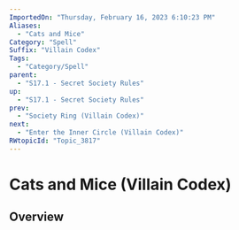 ```yaml
---
ImportedOn: "Thursday, February 16, 2023 6:10:23 PM"
Aliases:
  - "Cats and Mice"
Category: "Spell"
Suffix: "Villain Codex"
Tags:
  - "Category/Spell"
parent:
  - "S17.1 - Secret Society Rules"
up:
  - "S17.1 - Secret Society Rules"
prev:
  - "Society Ring (Villain Codex)"
next:
  - "Enter the Inner Circle (Villain Codex)"
RWtopicId: "Topic_3817"
---
```

# Cats and Mice (Villain Codex)
## Overview
